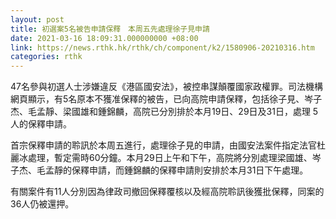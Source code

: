 ```yaml
---
layout: post
title: 初選案5名被告申請保釋　本周五先處理徐子見申請
date: 2021-03-16 18:09:31.000000000 +08:00
link: https://news.rthk.hk/rthk/ch/component/k2/1580906-20210316.htm
categories: rthk
---
```


47名參與初選人士涉嫌違反《港區國安法》，被控串謀顛覆國家政權罪。司法機構網頁顯示，有5名原本不獲准保釋的被告，已向高院申請保釋，包括徐子見、岑子杰、毛孟靜、梁國雄和鍾錦麟，高院已分別排於本月19日、29日及31日，處理 5人的保釋申請。

首宗保釋申請的聆訊於本周五進行，處理徐子見的申請，由國安法案件指定法官杜麗冰處理，暫定需時60分鐘。本月29日上午和下午，高院將分別處理梁國雄、岑子杰、毛孟靜的保釋申請，而鍾錦麟的保釋申請則安排於本月31日下午處理。

有關案件有11人分別因為律政司撤回保釋覆核以及經高院聆訊後獲批保釋，同案的36人仍被還押。

